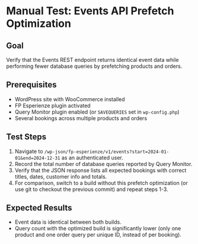 # Manual Test: Events API Prefetch Optimization

## Goal
Verify that the Events REST endpoint returns identical event data while performing fewer database queries by prefetching products and orders.

## Prerequisites
- WordPress site with WooCommerce installed
- FP Esperienze plugin activated
- Query Monitor plugin enabled (or `SAVEQUERIES` set in `wp-config.php`)
- Several bookings across multiple products and orders

## Test Steps
1. Navigate to `/wp-json/fp-esperienze/v1/events?start=2024-01-01&end=2024-12-31` as an authenticated user.
2. Record the total number of database queries reported by Query Monitor.
3. Verify that the JSON response lists all expected bookings with correct titles, dates, customer info and totals.
4. For comparison, switch to a build without this prefetch optimization (or use git to checkout the previous commit) and repeat steps 1-3.

## Expected Results
- Event data is identical between both builds.
- Query count with the optimized build is significantly lower (only one product and one order query per unique ID, instead of per booking).
